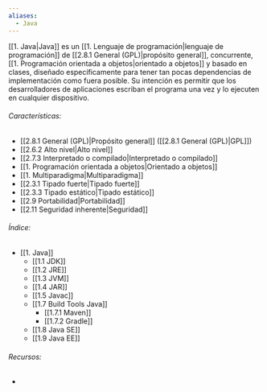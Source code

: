 ```yaml
---
aliases:
  - Java
---
```

[[1. Java|Java]] es un [[1. Lenguaje de programación|lenguaje de programación]] de [[2.8.1 General (GPL)|propósito general]], concurrente, [[1. Programación orientada a objetos|orientado a objetos]] y basado en clases, diseñado específicamente para tener tan pocas dependencias de implementación como fuera posible. Su intención es permitir que los desarrolladores de aplicaciones escriban el programa una vez y lo ejecuten en cualquier dispositivo.

###### Características:

- [[2.8.1 General (GPL)|Propósito general]] ([[2.8.1 General (GPL)|GPL]])
- [[2.6.2 Alto nivel|Alto nivel]]
- [[2.7.3 Interpretado o compilado|Interpretado o compilado]]
- [[1. Programación orientada a objetos|Orientado a objetos]]
- [[1. Multiparadigma|Multiparadigma]]
- [[2.3.1 Tipado fuerte|Tipado fuerte]]
- [[2.3.3 Tipado estático|Tipado estático]]
- [[2.9 Portabilidad|Portabilidad]]
- [[2.11 Seguridad inherente|Seguridad]]

###### Índice: 

- [[1. Java]]
	- [[1.1 JDK]]
	- [[1.2 JRE]]
	- [[1.3 JVM]]
	- [[1.4 JAR]]
	- [[1.5 Javac]]
	- [[1.7 Build Tools Java]]
		- [[1.7.1 Maven]]
		- [[1.7.2 Gradle]]
	- [[1.8 Java SE]]
	- [[1.9 Java EE]]

###### Recursos: 

- 